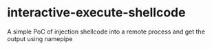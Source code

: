 # interactive-execute-shellcode
A simple PoC of injection shellcode into a remote process and get the output using namepipe
